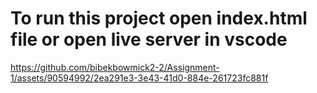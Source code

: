 # To run this project open index.html file or open live server in vscode


https://github.com/bibekbowmick2-2/Assignment-1/assets/90594992/2ea291e3-3e43-41d0-884e-261723fc881f

